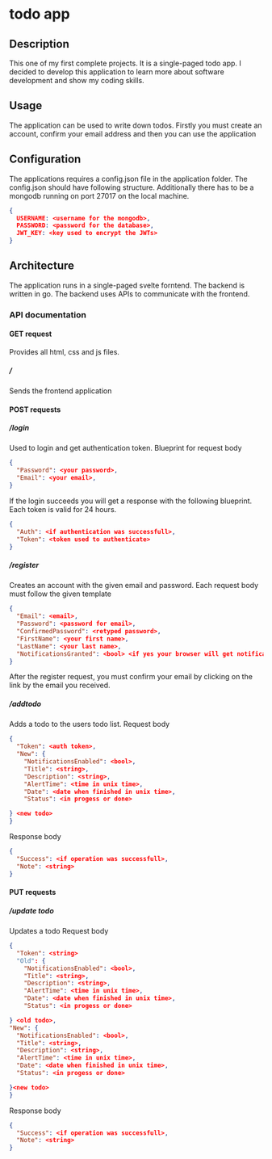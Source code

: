 # todo app

## Description

This one of my first complete projects. It is a single-paged todo app. I decided to develop this application to learn more about software development and show my coding skills.

## Usage

The application can be used to write down todos. Firstly you must create an account, confirm your email address and then you can use the application

## Configuration

The applications requires a config.json file in the application folder. The config.json should have following structure. Additionally there has to be a mongodb running on port 27017 on the local machine.

```json
{
  USERNAME: <username for the mongodb>,
  PASSWORD: <password for the database>,
  JWT_KEY: <key used to encrypt the JWTs>
}
```

## Architecture

The application runs in a single-paged svelte forntend. The backend is written in go. The backend uses APIs to communicate with the frontend.

### API documentation

#### GET request

Provides all html, css and js files.

##### /

Sends the frontend application

#### POST requests

##### /login

Used to login and get authentication token.
Blueprint for request body

```json
{
  "Password": <your password>,
  "Email": <your email>,
}
```

If the login succeeds you will get a response with the following blueprint. Each token is valid for 24 hours.

```json
{
  "Auth": <if authentication was successfull>,
  "Token": <token used to authenticate>
}
```

##### /register

Creates an account with the given email and password.
Each request body must follow the given template

```json
{
  "Email": <email>,
  "Password": <password for email>,
  "ConfirmedPassword": <retyped password>,
  "FirstName": <your first name>,
  "LastName": <your last name>,
  "NotificationsGranted": <bool> <if yes your browser will get notifications (mainly used for frontend)>
}
```

After the register request, you must confirm your email by clicking on the link by the email you received.

##### /addtodo

Adds a todo to the users todo list.
Request body

```json
{
  "Token": <auth token>,
  "New": {
    "NotificationsEnabled": <bool>,
    "Title": <string>,
    "Description": <string>,
    "AlertTime": <time in unix time>,
    "Date": <date when finished in unix time>,
    "Status": <in progess or done>

} <new todo>
}
```

Response body

```json
{
  "Success": <if operation was successfull>,
  "Note": <string>
}
```

#### PUT requests

##### /update todo

Updates a todo
Request body

```json
{
  "Token": <string>
  "Old": {
    "NotificationsEnabled": <bool>,
    "Title": <string>,
    "Description": <string>,
    "AlertTime": <time in unix time>,
    "Date": <date when finished in unix time>,
    "Status": <in progess or done>

} <old todo>,
"New": {
  "NotificationsEnabled": <bool>,
  "Title": <string>,
  "Description": <string>,
  "AlertTime": <time in unix time>,
  "Date": <date when finished in unix time>,
  "Status": <in progess or done>

}<new todo>
}
```

Response body

```json
{
  "Success": <if operation was successfull>,
  "Note": <string>
}
```
